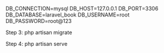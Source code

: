 
DB_CONNECTION=mysql
DB_HOST=127.0.0.1
DB_PORT=3306
DB_DATABASE=laravel_book
DB_USERNAME=root
DB_PASSWORD=root@123

Step 3:
php artisan migrate 

Step 4:
php artisan serve 
